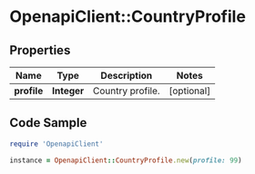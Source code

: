 # OpenapiClient::CountryProfile

## Properties

Name | Type | Description | Notes
------------ | ------------- | ------------- | -------------
**profile** | **Integer** | Country profile. | [optional] 

## Code Sample

```ruby
require 'OpenapiClient'

instance = OpenapiClient::CountryProfile.new(profile: 99)
```



